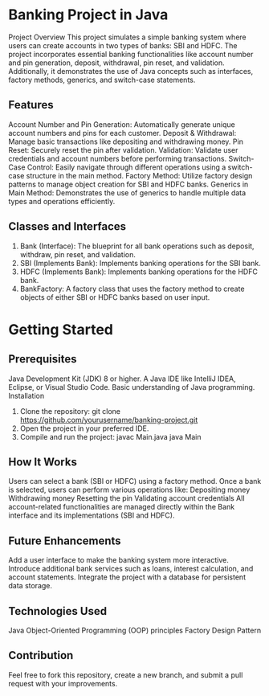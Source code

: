 Banking Project in Java
=======================
Project Overview
This project simulates a simple banking system where users can create accounts in two types of banks: SBI and HDFC. The project incorporates essential banking functionalities like account number and pin generation, deposit, withdrawal, pin reset, and validation. Additionally, it demonstrates the use of Java concepts such as interfaces, factory methods, generics, and switch-case statements.

Features
--------
Account Number and Pin Generation: Automatically generate unique account numbers and pins for each customer.
Deposit & Withdrawal: Manage basic transactions like depositing and withdrawing money.
Pin Reset: Securely reset the pin after validation.
Validation: Validate user credentials and account numbers before performing transactions.
Switch-Case Control: Easily navigate through different operations using a switch-case structure in the main method.
Factory Method: Utilize factory design patterns to manage object creation for SBI and HDFC banks.
Generics in Main Method: Demonstrates the use of generics to handle multiple data types and operations efficiently.

Classes and Interfaces
----------------------
1. Bank (Interface): The blueprint for all bank operations such as deposit, withdraw, pin reset, and validation.
2. SBI (Implements Bank): Implements banking operations for the SBI bank.
3. HDFC (Implements Bank): Implements banking operations for the HDFC bank.
4. BankFactory: A factory class that uses the factory method to create objects of either SBI or HDFC banks based on user input.

Getting Started
================
Prerequisites
-------------
Java Development Kit (JDK) 8 or higher.
A Java IDE like IntelliJ IDEA, Eclipse, or Visual Studio Code.
Basic understanding of Java programming.
Installation
1. Clone the repository: git clone https://github.com/yourusername/banking-project.git
2. Open the project in your preferred IDE.
3. Compile and run the project: javac Main.java  java Main

How It Works
------------
Users can select a bank (SBI or HDFC) using a factory method.
Once a bank is selected, users can perform various operations like:
Depositing money
Withdrawing money
Resetting the pin
Validating account credentials
All account-related functionalities are managed directly within the Bank interface and its implementations (SBI and HDFC).
   
Future Enhancements
-------------------
Add a user interface to make the banking system more interactive.
Introduce additional bank services such as loans, interest calculation, and account statements.
Integrate the project with a database for persistent data storage.

Technologies Used
-----------------
Java
Object-Oriented Programming (OOP) principles
Factory Design Pattern

Contribution
------------
Feel free to fork this repository, create a new branch, and submit a pull request with your improvements.
